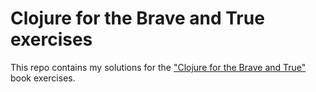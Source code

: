 # Clojure for the Brave and True exercises

This repo contains my solutions for the ["Clojure for the Brave and True"](https://www.braveclojure.com) book exercises.
